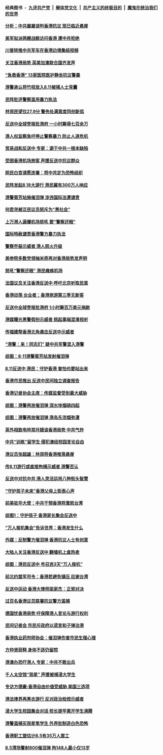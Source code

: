 ####  经典图书 &nbsp;-&nbsp; [九评共产党](../../../../9ping.md?t=08142300/blob/master/README.md?t=08142300) &nbsp;|&nbsp; [解体党文化](../../../../jtdwh.md?t=08142300/blob/master/README.md?t=08142300)  &nbsp;|&nbsp; [共产主义的终极目的](../../../../gczydzjmd.md?t=08142300/blob/master/README.md?t=08142300) &nbsp;|&nbsp; [魔鬼在统治我们的世界](../../../../mgztzwmdsj.md?t=08142300/blob/master/README.md?t=08142300) 

#### [分析：中共屡屡误判香港抗议 现已临近悬崖](../pages/nsc415/n11453426.md?t=08142300) 

#### [美军拟派两艘战舰访问香港 遭中共拒绝](../pages/nsc415/n11452443.md?t=08142300) 

#### [川普转推中共军车在香港边境集结视频](../pages/nsc415/n11452054.md?t=08142300) 

#### [关注香港局势 英美加澳联合国齐发声](../pages/nsc415/n11451528.md?t=08142300) 

#### [“急救香港” 13家医院医护静坐抗议警暴](../pages/nsc415/n11451507.md?t=08142300) 

#### [港警承认将竹枝放入8.11被捕人士背囊](../pages/nsc415/n11451712.md?t=08142300) 

#### [民阵批评警察滥用暴力执法](../pages/nsc415/n11451683.md?t=08142300) 

#### [林郑民望仅27.9分 警务处满意度同创新低](../pages/nsc415/n11451674.md?t=08142300) 

#### [反送中全球登报批港府 一小时筹得七百余万](../pages/nsc415/n11451554.md?t=08142300) 

#### [港人权监察急吁停止警察暴力 防止人道危机](../pages/nsc415/n11451506.md?t=08142300) 

#### [贸易战和反送中 专家：源于中共一根本缺陷](../pages/nsc415/n11451292.md?t=08142300) 

#### [受困香港机场旅客 声援反送中抗议群众](../pages/nsc415/n11450782.md?t=08142300) 

#### [网民白宫请愿连署：将中共定为恐怖组织](../pages/nsc415/n11449390.md?t=08142300) 

#### [民阵发起8.18大游行 港民冀有300万人响应](../pages/nsc415/n11449939.md?t=08142300) 

#### [港警葵芳站施催泪弹 涉违国际法遭谴责](../pages/nsc415/n11449256.md?t=08142300) 

#### [何君尧被泛民议员怒斥为“黑社会”](../pages/nsc415/n11449239.md?t=08142300) 

#### [上万港人逼爆机场怒吼 要“警察还眼”](../pages/nsc415/n11449186.md?t=08142300) 

#### [国际特赦谴责香港警方暴力执法](../pages/nsc415/n11449160.md?t=08142300) 

#### [警察乔装示威者 港人怒火升级](../pages/nsc415/n11448879.md?t=08142300) 

#### [美参院多数党领袖米奇再对香港局势发声明](../pages/nsc415/n11448675.md?t=08142300) 

#### [怒吼“警察还眼”  港民瘫痪机场](../pages/nsc415/n11448309.md?t=08142300) 

#### [法国议员关注香港反送中 呼吁北京听取民意](../pages/nsc415/n11447901.md?t=08142300) 

#### [香港动荡 台业者：香港旅游第三季无新客](../pages/nsc415/n11447672.md?t=08142300) 

#### [反送中全球登报批港府 1小时筹百万美元捐款](../pages/nsc415/n11447491.md?t=08142300) 

#### [港媒曝光黑警假扮示威者 挑起事端混淆视听](../pages/nsc415/n11447494.md?t=08142300) 

#### [传福建帮香港北角袭击反送中示威者](../pages/nsc415/n11447100.md?t=08142300) 

#### [“港警：来！同志们” 疑中共军警混入港警](../pages/nsc415/n11447097.md?t=08142300) 

#### [组图：8‧11港警葵芳站发射催泪弹](../pages/nsc415/n11442851.md?t=08142300) 

#### [8.11反送中 港民：守护香港 害怕也要站出来](../pages/nsc415/n11446189.md?t=08142300) 

#### [香港市民推出 反送中民间独立调查报告](../pages/nsc415/n11445832.md?t=08142300) 

#### [香港记者协会主席：传媒监督受到最大威胁](../pages/nsc415/n11446112.md?t=08142300) 

#### [组图：港警再放催泪弹 深水埗烟硝四起](../pages/nsc415/n11442848.md?t=08142300) 

#### [组图：港警再放催泪弹 港岛东浓烟弥漫](../pages/nsc415/n11442850.md?t=08142300) 

#### [英外相致电林郑月娥谈香港局势 中共气炸](../pages/nsc415/n11445592.md?t=08142300) 

#### [中共“训练”留学生 侵犯澳纽校园言论自由](../pages/nsc415/n11444892.md?t=08142300) 

#### [港议员张超雄：林郑将香港推落悬崖](../pages/nsc415/n11444679.md?t=08142300) 

#### [传8.11游行或直接拘捕示威者 港警否认](../pages/nsc415/n11444657.md?t=08142300) 

#### [反送中对抗中共 港人灵活运用八种街头智慧](../pages/nsc415/n11442207.md?t=08142300) 

#### [“守护孩子未来”香港父母上街表心声](../pages/nsc415/n11444249.md?t=08142300) 

#### [前美驻华大使：中共干预香港将激怒台湾](../pages/nsc415/n11444187.md?t=08142300) 

#### [组图1：守护孩子 香港家长集会反送中](../pages/nsc415/n11442766.md?t=08142300) 

#### [“万人接机集会”告诉世界：香港发生什么](../pages/nsc415/n11442670.md?t=08142300) 

#### [外媒：反制警方催泪弹 香港抗议人士有创意](../pages/nsc415/n11442284.md?t=08142300) 

#### [大陆人关注香港反送中 翻墙机上盒热卖](../pages/nsc415/n11442185.md?t=08142300) 

#### [组图：港民反送中 号召连3天“万人接机”](../pages/nsc415/n11423931.md?t=08142300) 

#### [前北约盟军司令：香港若避免镇压 应谢台湾](../pages/nsc415/n11442055.md?t=08142300) 

#### [反送中运动 香港大律师梁家杰：正邪对决](../pages/nsc415/n11441180.md?t=08142300) 

#### [过百名香港议员联署抗议警方滥捕](../pages/nsc415/n11441326.md?t=08142300) 

#### [德国忧香港局势 吁保障港人言论与游行权利](../pages/nsc415/n11441380.md?t=08142300) 

#### [民间记者会 市民斥政府以谎言和子弹治港](../pages/nsc415/n11441277.md?t=08142300) 

#### [香港执业药剂师协会：催泪弹伤害市民生理心理](../pages/nsc415/n11441238.md?t=08142300) 

#### [方仲贤获释 身体不适仍留院](../pages/nsc415/n11441195.md?t=08142300) 

#### [港澳办恐吓港人 专家：中共不敢出兵](../pages/nsc415/n11438584.md?t=08142300) 

#### [千人太空馆“观星” 声援被捕浸大学生](../pages/nsc415/n11438652.md?t=08142300) 

#### [专访方德豪:香港自由价值受威胁 美国三选项](../pages/nsc415/n11437708.md?t=08142300) 

#### [港法律界再黑衣游行 反对政治检控示威者](../pages/nsc415/n11437786.md?t=08142300) 

#### [浸大学生校园集会对话 校长提早离开学生沸腾](../pages/nsc415/n11437342.md?t=08142300) 

#### [港警滥捕买观星笔学生 外界批制造白色恐怖](../pages/nsc415/n11436817.md?t=08142300) 

#### [香港职工盟估计8.5有35万人罢工](../pages/nsc415/n11435936.md?t=08142300) 

#### [8.5清场警射800催泪弹 拘148人最小仅13岁](../pages/nsc415/n11435896.md?t=08142300) 

